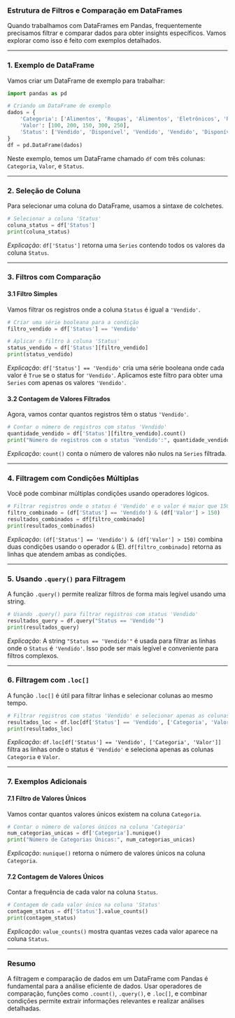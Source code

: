 ### **Estrutura de Filtros e Comparação em DataFrames**

Quando trabalhamos com DataFrames em Pandas, frequentemente precisamos filtrar e comparar dados para obter insights específicos. Vamos explorar como isso é feito com exemplos detalhados.

---

### **1. Exemplo de DataFrame**

Vamos criar um DataFrame de exemplo para trabalhar:

```python
import pandas as pd

# Criando um DataFrame de exemplo
dados = {
    'Categoria': ['Alimentos', 'Roupas', 'Alimentos', 'Eletrônicos', 'Roupas'],
    'Valor': [100, 200, 150, 300, 250],
    'Status': ['Vendido', 'Disponível', 'Vendido', 'Vendido', 'Disponível']
}
df = pd.DataFrame(dados)
```

Neste exemplo, temos um DataFrame chamado `df` com três colunas: `Categoria`, `Valor`, e `Status`.

---

### **2. Seleção de Coluna**

Para selecionar uma coluna do DataFrame, usamos a sintaxe de colchetes.

```python
# Selecionar a coluna 'Status'
coluna_status = df['Status']
print(coluna_status)
```

*Explicação*: `df['Status']` retorna uma `Series` contendo todos os valores da coluna `Status`.

---

### **3. Filtros com Comparação**

#### **3.1 Filtro Simples**

Vamos filtrar os registros onde a coluna `Status` é igual a `'Vendido'`.

```python
# Criar uma série booleana para a condição
filtro_vendido = df['Status'] == 'Vendido'

# Aplicar o filtro à coluna 'Status'
status_vendido = df['Status'][filtro_vendido]
print(status_vendido)
```

*Explicação*: `df['Status'] == 'Vendido'` cria uma série booleana onde cada valor é `True` se o status for `'Vendido'`. Aplicamos este filtro para obter uma `Series` com apenas os valores `'Vendido'`.

#### **3.2 Contagem de Valores Filtrados**

Agora, vamos contar quantos registros têm o status `'Vendido'`.

```python
# Contar o número de registros com status 'Vendido'
quantidade_vendido = df['Status'][filtro_vendido].count()
print("Número de registros com o status 'Vendido':", quantidade_vendido)
```

*Explicação*: `count()` conta o número de valores não nulos na `Series` filtrada.

---

### **4. Filtragem com Condições Múltiplas**

Você pode combinar múltiplas condições usando operadores lógicos.

```python
# Filtrar registros onde o status é 'Vendido' e o valor é maior que 150
filtro_combinado = (df['Status'] == 'Vendido') & (df['Valor'] > 150)
resultados_combinados = df[filtro_combinado]
print(resultados_combinados)
```

*Explicação*: `(df['Status'] == 'Vendido') & (df['Valor'] > 150)` combina duas condições usando o operador `&` (E). `df[filtro_combinado]` retorna as linhas que atendem ambas as condições.

---

### **5. Usando `.query()` para Filtragem**

A função `.query()` permite realizar filtros de forma mais legível usando uma string.

```python
# Usando .query() para filtrar registros com status 'Vendido'
resultados_query = df.query("Status == 'Vendido'")
print(resultados_query)
```

*Explicação*: A string `"Status == 'Vendido'"` é usada para filtrar as linhas onde o `Status` é `'Vendido'`. Isso pode ser mais legível e conveniente para filtros complexos.

---

### **6. Filtragem com `.loc[]`**

A função `.loc[]` é útil para filtrar linhas e selecionar colunas ao mesmo tempo.

```python
# Filtrar registros com status 'Vendido' e selecionar apenas as colunas 'Categoria' e 'Valor'
resultados_loc = df.loc[df['Status'] == 'Vendido', ['Categoria', 'Valor']]
print(resultados_loc)
```

*Explicação*: `df.loc[df['Status'] == 'Vendido', ['Categoria', 'Valor']]` filtra as linhas onde o status é `'Vendido'` e seleciona apenas as colunas `Categoria` e `Valor`.

---

### **7. Exemplos Adicionais**

#### **7.1 Filtro de Valores Únicos**

Vamos contar quantos valores únicos existem na coluna `Categoria`.

```python
# Contar o número de valores únicos na coluna 'Categoria'
num_categorias_unicas = df['Categoria'].nunique()
print("Número de Categorias Únicas:", num_categorias_unicas)
```

*Explicação*: `nunique()` retorna o número de valores únicos na coluna `Categoria`.

#### **7.2 Contagem de Valores Únicos**

Contar a frequência de cada valor na coluna `Status`.

```python
# Contagem de cada valor único na coluna 'Status'
contagem_status = df['Status'].value_counts()
print(contagem_status)
```

*Explicação*: `value_counts()` mostra quantas vezes cada valor aparece na coluna `Status`.

---

### **Resumo**

A filtragem e comparação de dados em um DataFrame com Pandas é fundamental para a análise eficiente de dados. Usar operadores de comparação, funções como `.count()`, `.query()`, e `.loc[]`, e combinar condições permite extrair informações relevantes e realizar análises detalhadas.